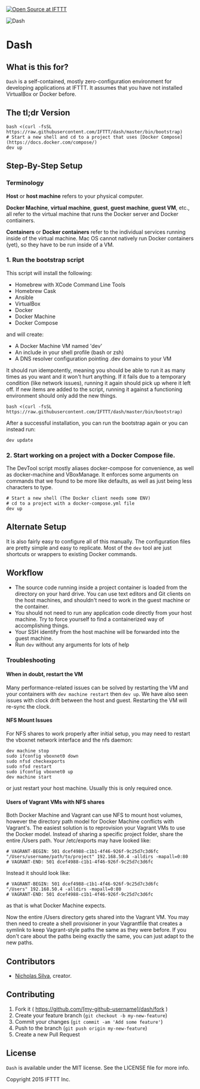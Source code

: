 [![Open Source at IFTTT](http://ifttt.github.io/images/open-source-ifttt.svg)](http://ifttt.github.io)

![Dash](https://raw.githubusercontent.com/IFTTT/dash/images/images/dash.png "Dash")

# Dash

## What is this for?

`Dash` is a self-contained, mostly zero-configuration environment for developing applications at IFTTT. It assumes that you have not installed VirtualBox or Docker before.

## The tl;dr Version

    bash <(curl -fsSL https://raw.githubusercontent.com/IFTTT/dash/master/bin/bootstrap)
    # Start a new shell and cd to a project that uses [Docker Compose](https://docs.docker.com/compose/)
    dev up

## Step-By-Step Setup

### Terminology

**Host** or **host machine** refers to your physical computer.

**Docker Machine**, **virtual machine**, **guest**, **guest machine**, **guest VM**, etc., all refer to the virtual machine that runs the Docker server and Docker contiainers.

**Containers** or **Docker containers** refer to the individual services running inside of the virtual machine. Mac OS cannot natively run Docker containers (yet), so they have to be run inside of a VM.

### 1. Run the bootstrap script

This script will install the following:

- Homebrew with XCode Command Line Tools
- Homebrew Cask
- Ansible
- VirtualBox
- Docker
- Docker Machine
- Docker Compose

and will create:

- A Docker Machine VM named 'dev'
- An include in your shell profile (bash or zsh)
- A DNS resolver configuration pointing .dev domains to your VM

It should run idempotently, meaning you should be able to run it as many times as you want and it won't hurt anything. If it fails due to a temporary condition (like network issues), running it again should pick up where it left off. If new items are added to the script, running it against a functioning environment should only add the new things.

    bash <(curl -fsSL https://raw.githubusercontent.com/IFTTT/dash/master/bin/bootstrap)

After a successful installation, you can run the bootstrap again or you can instead run:

    dev update

### 2. Start working on a project with a Docker Compose file.

The DevTool script mostly aliases docker-compose for convenience, as well as docker-machine and VBoxManage. It enforces some arguments on commands that we found to be more like defaults, as well as just being less characters to type.

    # Start a new shell (The Docker client needs some ENV)
    # cd to a project with a docker-compose.yml file
    dev up

## Alternate Setup

It is also fairly easy to configure all of this manually. The configuration files are pretty simple and easy to replicate. Most of the `dev` tool are just shortcuts or wrappers to existing Docker commands.

## Workflow

- The source code running inside a project container is loaded from the directory on your hard drive. You can use text editors and Git clients on the host machines, and shouldn't need to work in the guest machine or the container.
- You should not need to run any application code directly from your host machine. Try to force yourself to find a containerized way of accomplishing things.
- Your SSH identify from the host machine will be forwarded into the guest machine.
- Run `dev` without any arguments for lots of help

### Troubleshooting

#### When in doubt, restart the VM

Many performance-related issues can be solved by restarting the VM and your containers with `dev machine restart` then `dev up`. We have also seen issues with clock drift between the host and guest. Restarting the VM will re-sync the clock.

#### NFS Mount Issues

For NFS shares to work properly after initial setup, you may need to restart the vboxnet network interface and the nfs daemon:

    dev machine stop
    sudo ifconfig vboxnet0 down
    sudo nfsd checkexports
    sudo nfsd restart
    sudo ifconfig vboxnet0 up
    dev machine start

or just restart your host machine. Usually this is only required once.

#### Users of Vagrant VMs with NFS shares

Both Docker Machine and Vagrant can use NFS to mount host volumes, however the directory path model for Docker Machine conflicts with Vagrant's. The easiest solution is to reprovision your Vagrant VMs to use the Docker model. Instead of sharing a specific project folder, share the entire /Users path. Your /etc/exports may have looked like:

    # VAGRANT-BEGIN: 501 dcef4988-c1b1-4f46-926f-9c25d7c3d6fc
    "/Users/username/path/to/project" 192.168.50.4 -alldirs -mapall=0:80
    # VAGRANT-END: 501 dcef4988-c1b1-4f46-926f-9c25d7c3d6fc

Instead it should look like:

    # VAGRANT-BEGIN: 501 dcef4988-c1b1-4f46-926f-9c25d7c3d6fc
    "/Users" 192.168.50.4 -alldirs -mapall=0:80
    # VAGRANT-END: 501 dcef4988-c1b1-4f46-926f-9c25d7c3d6fc

as that is what Docker Machine expects.

Now the entire /Users directory gets shared into the Vagrant VM. You may then need to create a shell provisioner in your Vagrantfile that creates a symlink to keep Vagrant-style paths the same as they were before. If you don't care about the paths being exactly the same, you can just adapt to the new paths.

## Contributors

* [Nicholas Silva](https://github.com/silvamerica), creator.

## Contributing

1. Fork it ( https://github.com/[my-github-username]/dash/fork )
2. Create your feature branch (`git checkout -b my-new-feature`)
3. Commit your changes (`git commit -am 'Add some feature'`)
4. Push to the branch (`git push origin my-new-feature`)
5. Create a new Pull Request

## License

`Dash` is available under the MIT license. See the LICENSE file for more info.

Copyright 2015 IFTTT Inc.
